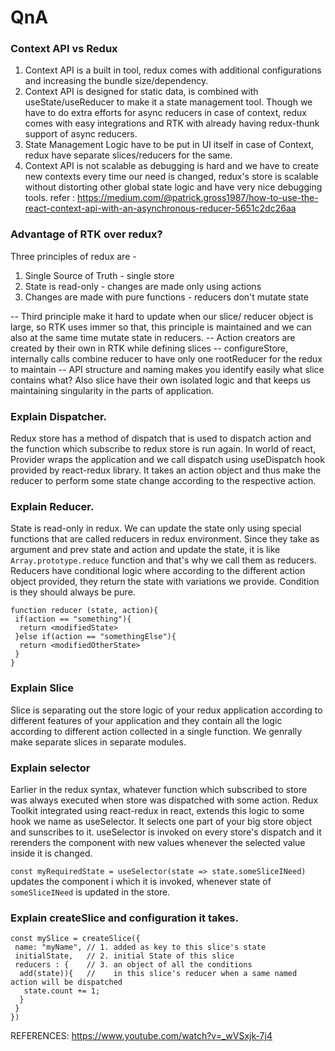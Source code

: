 # QnA

### Context API vs Redux

1. Context API is a built in tool, redux comes with additional configurations and increasing the bundle size/dependency.
2. Context API is designed for static data, is combined with useState/useReducer to make it a state management tool. Though we have to do extra efforts for async reducers in case of context, redux comes with easy integrations and RTK with already having redux-thunk support of async reducers.
3. State Management Logic have to be put in UI itself in case of Context, redux have separate slices/reducers for the same.
4. Context API is not scalable as debugging is hard and we have to create new contexts every time our need is changed, redux's store is scalable without distorting other global state logic and have very nice debugging tools.
   refer : https://medium.com/@patrick.gross1987/how-to-use-the-react-context-api-with-an-asynchronous-reducer-5651c2dc26aa

### Advantage of RTK over redux?

Three principles of redux are -

1. Single Source of Truth - single store
2. State is read-only - changes are made only using actions
3. Changes are made with pure functions - reducers don't mutate state

-- Third principle make it hard to update when our slice/ reducer object is large, so RTK uses immer so that, this principle is maintained and we can also at the same time mutate state in reducers.
-- Action creators are created by their own in RTK while defining slices
-- configureStore, internally calls combine reducer to have only one rootReducer for the redux to maintain
-- API structure and naming makes you identify easily what slice contains what? Also slice have their own isolated logic and that keeps us maintaining singularity in the parts of application.

### Explain Dispatcher.

Redux store has a method of dispatch that is used to dispatch action and the function which subscribe to redux store is run again. In world of react, Provider wraps the application and we call dispatch using useDispatch hook provided by react-redux library. It takes an action object and thus make the reducer to perform some state change according to the respective action.

### Explain Reducer.

State is read-only in redux. We can update the state only using special functions that are called reducers in redux environment. Since they take as argument and prev state and action and update the state, it is like `Array.prototype.reduce` function and that's why we call them as reducers. Reducers have conditional logic where according to the different action object provided, they return the state with variations we provide. Condition is they should always be pure.

```
function reducer (state, action){
 if(action == "something"){
  return <modifiedState>
 }else if(action == "somethingElse"){
  return <modifiedOtherState>
 }
}
```

### Explain Slice

Slice is separating out the store logic of your redux application according to different features of your application and they contain all the logic according to different action collected in a single function. We genrally make separate slices in separate modules.

### Explain selector

Earlier in the redux syntax, whatever function which subscribed to store was always executed when store was dispatched with some action. Redux Toolkit integrated using react-redux in react, extends this logic to some hook we name as useSelector. It selects one part of your big store object and sunscribes to it. useSelector is invoked on every store's dispatch and it rerenders the component with new values whenever the selected value inside it is changed.

`const myRequiredState = useSelector(state => state.someSliceINeed)` updates the component i which it is invoked, whenever state of `someSliceINeed` is updated in the store.

### Explain createSlice and configuration it takes.

```
const mySlice = createSlice({
 name: "myName", // 1. added as key to this slice's state
 initialState,   // 2. initial State of this slice
 reducers : {    // 3. an object of all the conditions
  add(state)){   //    in this slice's reducer when a same named action will be dispatched
   state.count += 1;
  }
 }
})
```

REFERENCES: https://www.youtube.com/watch?v=_wVSxjk-7j4
